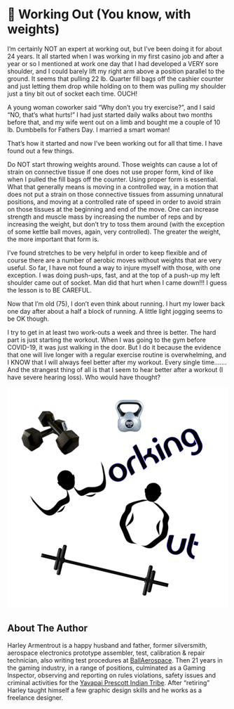 # 🏃 Working Out (You know, with weights)

I’m certainly NOT an expert at working out, but I’ve been doing it for about 24
years. It all started when I was working in my first casino job and after a year
or so I mentioned at work one day that I had developed a VERY sore shoulder, and
I could barely lift my right arm above a position parallel to the ground. It
seems that pulling 22 lb. Quarter fill bags off the cashier counter and just
letting them drop while holding on to them was pulling my shoulder just a tiny
bit out of socket each time. OUCH!

A young woman coworker said “Why don’t you try exercise?”, and I said “NO,
that’s what hurts!” I had just started daily walks about two months before that,
and my wife went out on a limb and bought me a couple of 10 lb. Dumbbells for
Fathers Day. I married a smart woman!

That’s how it started and now I’ve been working out for all that time. I have
found out a few things.

Do NOT start throwing weights around. Those weights can cause a lot of strain on
connective tissue if one does not use proper form, kind of like when I pulled
the fill bags off the counter. Using proper form is essential. What that
generally means is moving in a controlled way, in a motion that does not put a
strain on those connective tissues from assuming unnatural positions, and moving
at a controlled rate of speed in order to avoid strain on those tissues at the
beginning and end of the move. One can increase strength and muscle mass by
increasing the number of reps and by increasing the weight, but don’t try to
toss them around (with the exception of some kettle ball moves, again, very
controlled). The greater the weight, the more important that form is.

I’ve found stretches to be very helpful in order to keep flexible and of course
there are a number of aerobic moves without weights that are very useful. So
far, I have not found a way to injure myself with those, with one exception. I
was doing push-ups, fast, and at the top of a push-up my left shoulder came out
of socket. Man did that hurt when I came down!!! I guess the lesson is to BE
CAREFUL.

Now that I’m old (75), I don’t even think about running. I hurt my lower back
one day after about a half a block of running. A little light jogging seems to
be OK though.

I try to get in at least two work-outs a week and three is better. The hard part
is just starting the workout. When I was going to the gym before COVID-19, it
was just walking in the door. But I do it because the evidence that one will
live longer with a regular exercise routine is overwhelming, and I KNOW that I
will always feel better after my workout. Every single time....... And the
strangest thing of all is that I seem to hear better after a workout (I have
severe hearing loss). Who would have thought?

![Working Out](_static/images/working-out/working-out-logo.jpg)

## About The Author

Harley Armentrout is a happy husband and father, former silversmith, aerospace
electronics prototype assembler, test, calibration & repair technician, also
writing test procedures at [BallAerospace](https://www.ball.com/aerospace). Then
21 years in the gaming industry, in a range of positions, culminated as a Gaming
Inspector, observing and reporting on rules violations, safety issues and
criminal activities for the
[Yavapai Prescott Indian Tribe](https://buckyscasino.com/). After “retiring”
Harley taught himself a few graphic design skills and he works as a freelance
designer.
